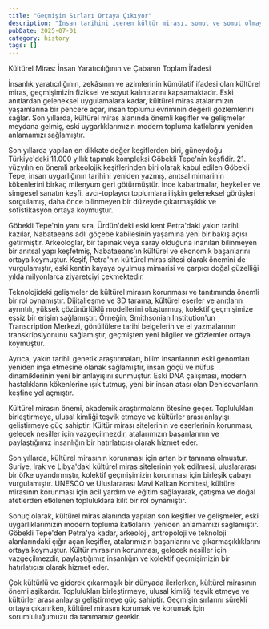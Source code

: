 ```yaml
---
title: "Geçmişin Sırları Ortaya Çıkıyor"
description: "İnsan tarihini içeren kültür mirası, somut ve somut olmayan geçmiş kalıntılarını bünyesinde barın..."
pubDate: 2025-07-01
category: history
tags: []
---
```


Kültürel Miras: İnsan Yaratıcılığının ve Çabanın Toplam İfadesi

İnsanlık yaratıcılığının, zekâsının ve azimlerinin kümülatif ifadesi olan kültürel miras, geçmişimizin fiziksel ve soyut kalıntılarını kapsamaktadır. Eski anıtlardan geleneksel uygulamalara kadar, kültürel miras atalarımızın yaşamlarına bir pencere açar, insan toplumu evriminin değerli gözlemlerini sağlar. Son yıllarda, kültürel miras alanında önemli keşifler ve gelişmeler meydana gelmiş, eski uygarlıklarımızın modern topluma katkılarını yeniden anlamamızı sağlamıştır.

Son yıllarda yapılan en dikkate değer keşiflerden biri, güneydoğu Türkiye'deki 11.000 yıllık tapınak kompleksi Göbekli Tepe'nin keşfidir. 21. yüzyılın en önemli arkeolojik keşiflerinden biri olarak kabul edilen Göbekli Tepe, insan uygarlığının tarihini yeniden yazmış, anıtsal mimarinin kökenlerini birkaç milenyum geri götürmüştür. İnce kabartmalar, heykeller ve simgesel sanatın keşfi, avcı-toplayıcı toplumlara ilişkin geleneksel görüşleri sorgulamış, daha önce bilinmeyen bir düzeyde çıkarmaşıklık ve sofistikasyon ortaya koymuştur.

Göbekli Tepe'nin yanı sıra, Ürdün'deki eski kent Petra'daki yakın tarihli kazılar, Nabataeans adlı göçebe kabilesinin yaşamına yeni bir bakış açısı getirmiştir. Arkeologlar, bir tapınak veya saray olduğuna inanılan bilinmeyen bir anıtsal yapı keşfetmiş, Nabataeans'ın kültürel ve ekonomik başarılarını ortaya koymuştur. Keşif, Petra'nın kültürel miras sitesi olarak önemini de vurgulamıştır, eski kentin kayaya oyulmuş mimarisi ve çarpıcı doğal güzelliği yılda milyonlarca ziyaretçiyi çekmektedir.

Teknolojideki gelişmeler de kültürel mirasın korunması ve tanıtımında önemli bir rol oynamıştır. Dijitalleşme ve 3D tarama, kültürel eserler ve anıtların ayrıntılı, yüksek çözünürlüklü modellerini oluşturmuş, kolektif geçmişimize eşsiz bir erişim sağlamıştır. Örneğin, Smithsonian Institution'un Transcription Merkezi, gönüllülere tarihi belgelerin ve el yazmalarının transkripsiyonunu sağlamıştır, geçmişten yeni bilgiler ve gözlemler ortaya koymuştur.

Ayrıca, yakın tarihli genetik araştırmaları, bilim insanlarının eski genomları yeniden inşa etmesine olanak sağlamıştır, insan göçü ve nüfus dinamiklerinin yeni bir anlayışını sunmuştur. Eski DNA çalışması, modern hastalıkların kökenlerine ışık tutmuş, yeni bir insan atası olan Denisovanların keşfine yol açmıştır.

Kültürel mirasın önemi, akademik araştırmaların ötesine geçer. Toplulukları birleştirmeye, ulusal kimliği teşvik etmeye ve kültürler arası anlayışı geliştirmeye güç sahiptir. Kültür mirası sitelerinin ve eserlerinin korunması, gelecek nesiller için vazgeçilmezdir, atalarımızın başarılarının ve paylaştığımız insanlığın bir hatırlatıcısı olarak hizmet eder.

Son yıllarda, kültürel mirasının korunması için artan bir tanınma olmuştur. Suriye, Irak ve Libya'daki kültürel miras sitelerinin yok edilmesi, uluslararası bir öfke uyandırmıştır, kolektif geçmişimizin korunması için birleşik çabayı vurgulamıştır. UNESCO ve Uluslararası Mavi Kalkan Komitesi, kültürel mirasının korunması için acil yardım ve eğitim sağlayarak, çatışma ve doğal afetlerden etkilenen topluluklara kilit bir rol oynamıştır.

Sonuç olarak, kültürel miras alanında yapılan son keşifler ve gelişmeler, eski uygarlıklarımızın modern topluma katkılarını yeniden anlamamızı sağlamıştır. Göbekli Tepe'den Petra'ya kadar, arkeoloji, antropoloji ve teknoloji alanlarındaki çığır açan keşifler, atalarımızın başarılarını ve çıkarmaşıklıklarını ortaya koymuştur. Kültür mirasının korunması, gelecek nesiller için vazgeçilmezdir, paylaştığımız insanlığın ve kolektif geçmişimizin bir hatırlatıcısı olarak hizmet eder.

Çok kültürlü ve giderek çıkarmaşık bir dünyada ilerlerken, kültürel mirasının önemi aşikardır. Toplulukları birleştirmeye, ulusal kimliği teşvik etmeye ve kültürler arası anlayışı geliştirmeye güç sahiptir. Geçmişin sırlarını sürekli ortaya çıkarırken, kültürel mirasını korumak ve korumak için sorumluluğumuzu da tanımamız gerekir.